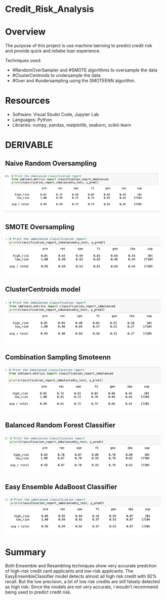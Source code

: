 # Credit_Risk_Analysis

# Overview

The purpose of this project is use machine laerning to predict credit risk and provide quick and reliabe loan experience. 

Techniques used:
- #RandomOverSampler and #SMOTE algorithms to oversample the data
- #ClusterCentroids to undersample the data
- #Over and #undersampling using the SMOTEENN algorithm.

# Resources
- Software: Visual Studio Code, Jupyter Lab
- Languages: Python
- Libraries: numpy, pandas, matplotlib, seaborn, scikit-learn

# DERIVABLE

## Naive Random Oversampling

![Naive_Random_Oversampling.png](https://github.com/jeperes/Credit_Risk_Analysis/blob/main/Resources/Naive_Random_Oversampling.png)

## SMOTE Oversampling

![SMOTE_Oversampling.png](https://github.com/jeperes/Credit_Risk_Analysis/blob/main/Resources/SMOTE_Oversampling.png)

## ClusterCentroids model 

![Cluster_Centroids.png](https://github.com/jeperes/Credit_Risk_Analysis/blob/main/Resources/Cluster_Centroids.png)

## Combination Sampling Smoteenn

![SMOTEENN_Combination_Sampling.png](https://github.com/jeperes/Credit_Risk_Analysis/blob/main/Resources/SMOTEENN_Combination_Sampling.png)

## Balanced Random Forest Classifier

![Balanced_RandomForest_Classifier.png](https://github.com/jeperes/Credit_Risk_Analysis/blob/main/Resources/Balanced_RandomForest_Classifier.png)

## Easy Ensemble AdaBoost Classifier

![EasyEnsemble_AdaBoostClassifier.png](https://github.com/jeperes/Credit_Risk_Analysis/blob/main/Resources/EasyEnsemble_AdaBoostClassifier.png)

# Summary

Both Emsemble and Resambling techniques show very accurate predction of high-risk credit card applicants and low-risk applicants. 
The EasyEnsembleClassifier model detects almost all high risk credit with 92% recall. But the low precision, a lot of low risk credits are still falsely detected as high risk. 
Since the models are not very accurate, I woudn't recommend being used to predict credit risk.




